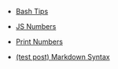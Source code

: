 * [Bash Tips](https://blog.marrowleaves.com/bash-tips)
* [JS Numbers](https://blog.marrowleaves.com/js-numbers.html) <!-- this one requires the `.html` postfix, maybe due to the `js-` prefix -->
* [Print Numbers](https://blog.marrowleaves.com/print-numbers)

* [(test post) Markdown Syntax](https://blog.marrowleaves.com/markdown-syntax)
